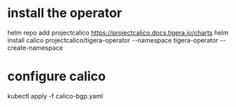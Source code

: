 # install the operator
helm repo add projectcalico https://projectcalico.docs.tigera.io/charts
helm install calico projectcalico/tigera-operator --namespace tigera-operator --create-namespace

# configure calico
kubectl apply -f calico-bgp.yaml
